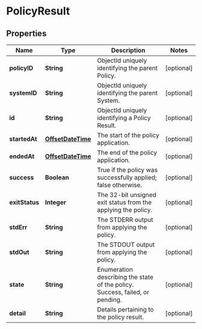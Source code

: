 
# PolicyResult

## Properties
Name | Type | Description | Notes
------------ | ------------- | ------------- | -------------
**policyID** | **String** | ObjectId uniquely identifying the parent Policy. |  [optional]
**systemID** | **String** | ObjectId uniquely identifying the parent System. |  [optional]
**id** | **String** | ObjectId uniquely identifying a Policy Result. |  [optional]
**startedAt** | [**OffsetDateTime**](OffsetDateTime.md) | The start of the policy application. |  [optional]
**endedAt** | [**OffsetDateTime**](OffsetDateTime.md) | The end of the policy application. |  [optional]
**success** | **Boolean** | True if the policy was successfully applied; false otherwise. |  [optional]
**exitStatus** | **Integer** | The 32-bit unsigned exit status from the applying the policy. |  [optional]
**stdErr** | **String** | The STDERR output from applying the policy. |  [optional]
**stdOut** | **String** | The STDOUT output from applying the policy. |  [optional]
**state** | **String** | Enumeration describing the state of the policy. Success, failed, or pending. |  [optional]
**detail** | **String** | Details pertaining to the policy result. |  [optional]



